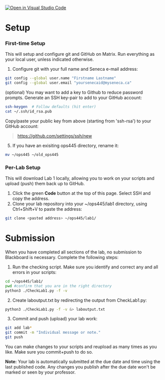 [![Open in Visual Studio Code](https://classroom.github.com/assets/open-in-vscode-718a45dd9cf7e7f842a935f5ebbe5719a5e09af4491e668f4dbf3b35d5cca122.svg)](https://classroom.github.com/online_ide?assignment_repo_id=15024869&assignment_repo_type=AssignmentRepo)
# Setup
### First-time Setup
This will setup and configure git and GitHub on Matrix. Run everything as your local user, unless indicated otherwise.

1. Configure git with your full name and Seneca e-mail address:
```bash
git config --global user.name "Firstname Lastname"
git config --global user.email "yoursenecaid@myseneca.ca"
```
(optional) You may want to add a key to Github to reduce password prompts. Generate an SSH key-pair to add to your GitHub account:
```bash
ssh-keygen  # Follow defaults (hit enter)
cat ~/.ssh/id_rsa.pub
```
Copy/paste your public key from above (starting from 'ssh-rsa') to your GitHub account:
> https://github.com/settings/ssh/new

5. If you have an exisiting ops445 directory, rename it:
```bash
mv ~/ops445 ~/old_ops445
```
### Per-Lab Setup
This will download Lab 1 locally, allowing you to work on your scripts and upload (push) them back up to GitHub.

1. Click the green **Code** button at the top of this page. Select SSH and copy the address.
2. Clone your lab repository into your ~/ops445/lab1 directory, using Ctrl+Shift+V to paste the address:
```bash
git clone <pasted address> ~/ops445/lab1/
```
# Submission
When you have completed all sections of the lab, no submission to Blackboard is necessary. Complete the following steps:

1. Run the checking script. Make sure you identify and correct any and all errors in your scripts:
```bash
cd ~/ops445/lab1/
pwd #confirm that you are in the right directory
python3 ./CheckLab1.py -f -v 
```
2. Create laboutput.txt by redirecting the output from CheckLab1.py:
```bash
python3 ./CheckLab1.py -f -v &> laboutput.txt
```

3. Commit and push (upload) your lab work:
```bash
git add lab*
git commit -m "Individual message or note."
git push
```

You can make changes to your scripts and reupload as many times as you like. Make sure you commit+push to do so.

**Note:** Your lab is automatically submitted at the due date and time using the last published code. Any changes you publish after the due date won't be marked or seen by your professor.
